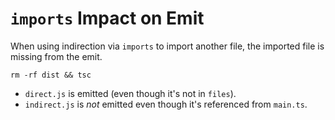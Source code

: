 # `imports` Impact on Emit

When using indirection via `imports` to import another file, the imported file
is missing from the emit.

```
rm -rf dist && tsc
```

* `direct.js` is emitted (even though it's not in `files`).
* `indirect.js` is _not_ emitted even though it's referenced from `main.ts`.
